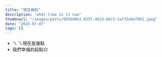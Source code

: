 ```yaml
---
title: "現在幾點"
description: "what time is it now"
thumbnail: "/images/posts/093bd0b1-835f-482d-b0c5-1af33e6ef903.jpeg"
date: "2025-07-07"
tags: []
---
```

- ㄟ ㄟ現在是幾點
- 我們幸福的起點😔
